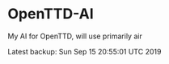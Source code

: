 # OpenTTD-AI
My AI for OpenTTD, will use primarily air

Latest backup: Sun Sep 15 20:55:01 UTC 2019

